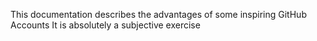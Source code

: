 This documentation describes the advantages of some inspiring GitHub Accounts
It is absolutely a  subjective exercise
